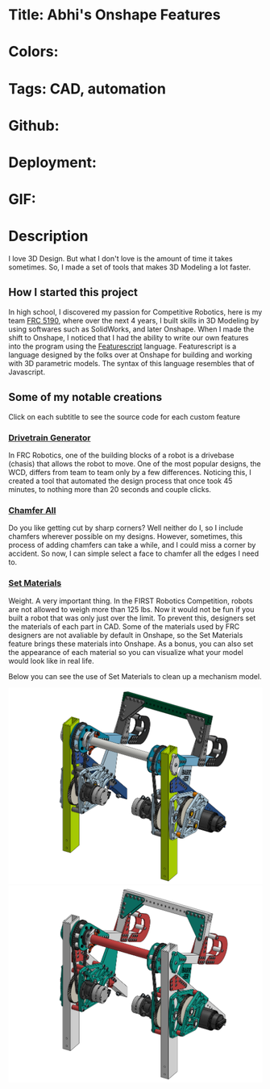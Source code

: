 # Title: Abhi's Onshape Features

# Colors:

# Tags: CAD, automation

# Github:

# Deployment:

# GIF:

# Description

I love 3D Design. But what I don't love is the amount of time it takes
sometimes. So, I made a set of tools that makes 3D Modeling a lot faster.

#####

## How I started this project

In high school, I discovered my passion for Competitive Robotics, here is my
team [FRC 5190](https://www.ghrobotics.org), where over the next 4 years, I
built skills in 3D Modeling by using softwares such as SolidWorks, and later
Onshape. When I made the shift to Onshape, I noticed that I had the ability to
write our own features into the program using the
[Featurescript](https://cad.onshape.com/FsDoc/) language. Featurescript is a
language designed by the folks over at Onshape for building and working with 3D
parametric models. The syntax of this language resembles that of Javascript.

## Some of my notable creations

Click on each subtitle to see the source code for each custom feature

### [Drivetrain Generator](https://cad.onshape.com/documents/96d32fd4fe5341563a402ecd/v/67d9e6b8eabf48e030f6ffff/e/1d3de11ced3d680525700399)

In FRC Robotics, one of the building blocks of a robot is a drivebase (chasis)
that allows the robot to move. One of the most popular designs, the WCD, differs
from team to team only by a few differences. Noticing this, I created a tool
that automated the design process that once took 45 minutes, to nothing more
than 20 seconds and couple clicks.

### [Chamfer All](https://cad.onshape.com/documents/96d32fd4fe5341563a402ecd/w/0366fc53bc15b9d91febc38f/e/1e83f1d37bdfac52ab0f1c71)

Do you like getting cut by sharp corners? Well neither do I, so I include
chamfers wherever possible on my designs. However, sometimes, this process of
adding chamfers can take a while, and I could miss a corner by accident. So now,
I can simple select a face to chamfer all the edges I need to.

### [Set Materials](https://cad.onshape.com/documents/96d32fd4fe5341563a402ecd/v/67d9e6b8eabf48e030f6ffff/e/d7f04278e0325b6d4426ca34)

Weight. A very important thing. In the FIRST Robotics Competition, robots are
not allowed to weigh more than 125 lbs. Now it would not be fun if you built a
robot that was only just over the limit. To prevent this, designers set the
materials of each part in CAD. Some of the materials used by FRC designers are
not avaliable by default in Onshape, so the Set Materials feature brings these
materials into Onshape. As a bonus, you can also set the appearance of each
material so you can visualize what your model would look like in real life.

Below you can see the use of Set Materials to clean up a mechanism model.

![Climber Before](../../../public/Images/Climber-Before.png)
![Climber After](../../../public/Images/Climber-After.png)
